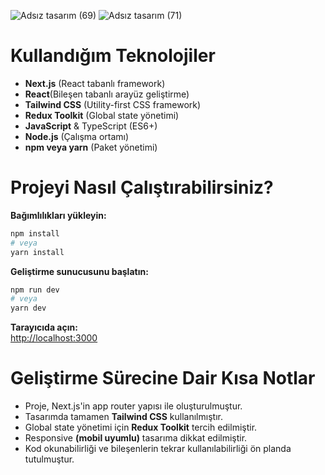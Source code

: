 ![Adsız tasarım (69)](https://github.com/user-attachments/assets/7136dcdc-3456-406e-af93-2d64c928ed04)
![Adsız tasarım (71)](https://github.com/user-attachments/assets/c296e864-1ec9-483a-8dd5-3f8ab2c5cf53)

# Kullandığım Teknolojiler

- **Next.js** (React tabanlı framework)
- **React**(Bileşen tabanlı arayüz geliştirme)
- **Tailwind CSS** (Utility-first CSS framework)
- **Redux Toolkit** (Global state yönetimi)
- **JavaScript** & TypeScript (ES6+)
- **Node.js** (Çalışma ortamı)
- **npm veya yarn** (Paket yönetimi)

# Projeyi Nasıl Çalıştırabilirsiniz?

**Bağımlılıkları yükleyin:**
```bash
npm install
# veya
yarn install
```

**Geliştirme sunucusunu başlatın:**
```bash
npm run dev
# veya
yarn dev
```

**Tarayıcıda açın:**  
[http://localhost:3000](http://localhost:3000)

# Geliştirme Sürecine Dair Kısa Notlar

- Proje, Next.js'in app router yapısı ile oluşturulmuştur.
- Tasarımda tamamen **Tailwind CSS** kullanılmıştır.
- Global state yönetimi için **Redux Toolkit** tercih edilmiştir.
- Responsive **(mobil uyumlu)** tasarıma dikkat edilmiştir.
- Kod okunabilirliği ve bileşenlerin tekrar kullanılabilirliği ön planda tutulmuştur. 
